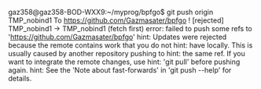 gaz358@gaz358-BOD-WXX9:~/myprog/bpfgo$ git push  origin TMP_nobind1
To https://github.com/Gazmasater/bpfgo
 ! [rejected]        TMP_nobind1 -> TMP_nobind1 (fetch first)
error: failed to push some refs to 'https://github.com/Gazmasater/bpfgo'
hint: Updates were rejected because the remote contains work that you do not
hint: have locally. This is usually caused by another repository pushing to
hint: the same ref. If you want to integrate the remote changes, use
hint: 'git pull' before pushing again.
hint: See the 'Note about fast-forwards' in 'git push --help' for details.
